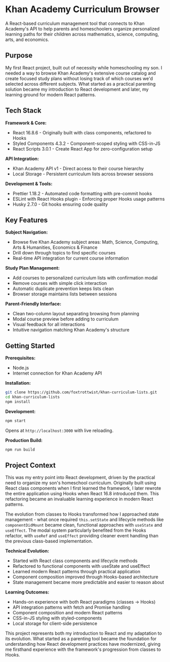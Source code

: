 # Khan Academy Curriculum Browser

A React-based curriculum management tool that connects to Khan Academy's API to help parents and homeschoolers organize personalized learning paths for their children across mathematics, science, computing, arts, and economics.

## Purpose

My first React project, built out of necessity while homeschooling my son. I needed a way to browse Khan Academy's extensive course catalog and create focused study plans without losing track of which courses we'd selected across different subjects. What started as a practical parenting solution became my introduction to React development and later, my learning ground for modern React patterns.

## Tech Stack

**Framework & Core:**
- React 16.8.6 - Originally built with class components, refactored to Hooks
- Styled Components 4.3.2 - Component-scoped styling with CSS-in-JS
- React Scripts 3.0.1 - Create React App for zero-configuration setup

**API Integration:**
- Khan Academy API v1 - Direct access to their course hierarchy
- Local Storage - Persistent curriculum lists across browser sessions

**Development & Tools:**
- Prettier 1.18.2 - Automated code formatting with pre-commit hooks
- ESLint with React Hooks plugin - Enforcing proper Hooks usage patterns
- Husky 2.7.0 - Git hooks ensuring code quality

## Key Features

**Subject Navigation:**
- Browse five Khan Academy subject areas: Math, Science, Computing, Arts & Humanities, Economics & Finance
- Drill down through topics to find specific courses
- Real-time API integration for current course information

**Study Plan Management:**
- Add courses to personalized curriculum lists with confirmation modal
- Remove courses with simple click interaction
- Automatic duplicate prevention keeps lists clean
- Browser storage maintains lists between sessions

**Parent-Friendly Interface:**
- Clean two-column layout separating browsing from planning
- Modal course preview before adding to curriculum
- Visual feedback for all interactions
- Intuitive navigation matching Khan Academy's structure

## Getting Started

**Prerequisites:**
- Node.js 
- Internet connection for Khan Academy API

**Installation:**
```bash
git clone https://github.com/foxtrottwist/khan-curriculum-lists.git
cd khan-curriculum-lists
npm install
```

**Development:**
```bash
npm start
```
Opens at `http://localhost:3000` with live reloading.

**Production Build:**
```bash
npm run build
```

## Project Context

This was my entry point into React development, driven by the practical need to organize my son's homeschool curriculum. Originally built using React class components when I first learned the framework, I later rewrote the entire application using Hooks when React 16.8 introduced them. This refactoring became an invaluable learning experience in modern React patterns.

The evolution from classes to Hooks transformed how I approached state management - what once required `this.setState` and lifecycle methods like `componentDidMount` became clean, functional approaches with `useState` and `useEffect`. The modal system particularly benefited from the Hooks refactor, with `useRef` and `useEffect` providing cleaner event handling than the previous class-based implementation.

**Technical Evolution:**
- Started with React class components and lifecycle methods
- Refactored to functional components with useState and useEffect
- Learned modern React patterns through practical application
- Component composition improved through Hooks-based architecture
- State management became more predictable and easier to reason about

**Learning Outcomes:**
- Hands-on experience with both React paradigms (classes → Hooks)
- API integration patterns with fetch and Promise handling
- Component composition and modern React patterns
- CSS-in-JS styling with styled-components
- Local storage for client-side persistence

This project represents both my introduction to React and my adaptation to its evolution. What started as a parenting tool became the foundation for understanding how React development practices have modernized, giving me firsthand experience with the framework's progression from classes to Hooks.
